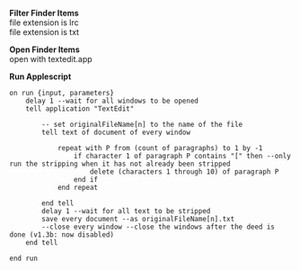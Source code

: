 <b>Filter Finder Items</b>  
file extension is lrc  
file extension is txt  
  
<b>Open Finder Items</b>  
open with textedit.app

<b>Run Applescript</b>  
````
on run {input, parameters}
	delay 1 --wait for all windows to be opened
	tell application "TextEdit"
		
		-- set originalFileName[n] to the name of the file
		tell text of document of every window
			
			repeat with P from (count of paragraphs) to 1 by -1
				if character 1 of paragraph P contains "[" then --only run the stripping when it has not already been stripped
					delete (characters 1 through 10) of paragraph P
				end if
			end repeat
			
		end tell
		delay 1 --wait for all text to be stripped
		save every document --as originalFileName[n].txt
		--close every window --close the windows after the deed is done (v1.3b: now disabled)
	end tell
	
end run
````
